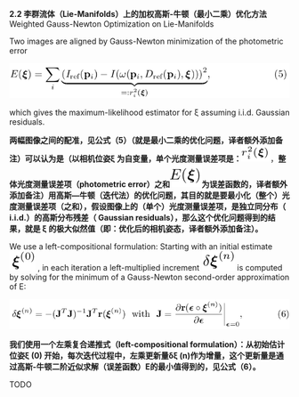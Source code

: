 **2.2 李群流体（Lie-Manifolds）上的加权高斯-牛顿（最小二乘）优化方法** Weighted Gauss-Newton Optimization on Lie-Manifolds

Two images are aligned by Gauss-Newton minimization of the photometric error

![](/assets/equation_5.png)

which gives the maximum-likelihood estimator for ξ assuming i.i.d. Gaussian residuals.

**两幅图像之间的配准，见公式（5）（就是最小二乘的优化问题，译者额外添加备注）可以认为是（以相机位姿ξ 为自变量，单个光度测量误差项是：**![](/assets/math_23.png)，**整体光度测量误差项（photometric error）之和**![](/assets/math_24.png)**为误差函数的，译者额外添加备注）用高斯—牛顿（迭代法）的优化问题，其目的就是要最小化（整个）光度测量误差项（之和），假设图像上的（单个）光度测量误差项，是独立同分布（ i.i.d.）的高斯分布残差（ Gaussian residuals），那么这个优化问题得到的结果，就是 ξ 的极大似然值（即：优化后的相机姿态，译者额外添加备注）。**

We use a left-compositional formulation: Starting with an initial estimate ![](/assets/math_19.png) , in each iteration a left-multiplied increment ![](/assets/math_18.png) is computed by solving for the minimum of a Gauss-Newton second-order approximation of E:

![](/assets/equation_6.png)

**我们使用一个左乘复合递推式（left-compositional formulation）：从初始估计位姿ξ \(0\) 开始，每次迭代过程中，左乘更新量δξ \(n\)作为增量，这个更新量是通过高斯-牛顿二阶近似求解（误差函数）E的最小值得到的，见公式（6）。**

TODO

